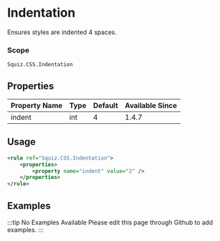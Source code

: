 # Indentation

Ensures styles are indented 4 spaces.

### Scope

`Squiz.CSS.Indentation`

## Properties

| Property Name | Type | Default | Available Since |
| ------------- | ---- | ------- | --------------- |
| indent        | int  | 4       | 1.4.7           |

## Usage

```xml
<rule ref="Squiz.CSS.Indentation">
    <properties>
        <property name="indent" value="2" />
    </properties>
</rule>
```

## Examples

:::tip No Examples Available
Please edit this page through Github to add examples.
:::